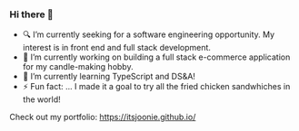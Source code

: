 ### Hi there 👋

<!--
**itsjoonie/itsjoonie** is a ✨ _special_ ✨ repository because its `README.md` (this file) appears on your GitHub profile.

Here are some ideas to get you started:

- 🔭 I’m currently working on ...
- 🌱 I’m currently learning ...
- 👯 I’m looking to collaborate on ...
- 🤔 I’m looking for help with ...
- 💬 Ask me about ...
- 📫 How to reach me: ...
- 😄 Pronouns: ...
- ⚡ Fun fact: ...
-->

- 🔍 I’m currently seeking for a software engineering opportunity. My interest is in front end and full stack development.
- 🔭 I’m currently working on building a full stack e-commerce application for my candle-making hobby.
- 🌱 I’m currently learning TypeScript and DS&A!
- ⚡ Fun fact: ... I made it a goal to try all the fried chicken sandwhiches in the world! 

Check out my portfolio: https://itsjoonie.github.io/
